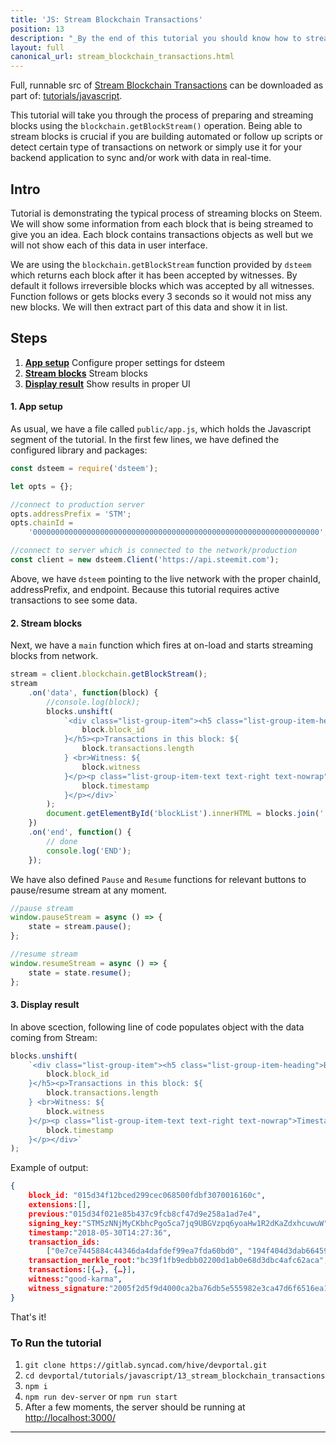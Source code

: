 ```yaml
---
title: 'JS: Stream Blockchain Transactions'
position: 13
description: "_By the end of this tutorial you should know how to stream transactions and blocks from Steem blockchain._"
layout: full
canonical_url: stream_blockchain_transactions.html
---              
```

<span class="fa-pull-left top-of-tutorial-repo-link"><span class="first-word">Full</span>, runnable src of [Stream Blockchain Transactions](https://gitlab.syncad.com/hive/devportal/-/tree/master/tutorials/javascript/tutorials/13_stream_blockchain_transactions) can be downloaded as part of: [tutorials/javascript](https://gitlab.syncad.com/hive/devportal/-/tree/master/tutorials/javascript).</span>
<br>



This tutorial will take you through the process of preparing and streaming blocks using the `blockchain.getBlockStream()` operation. Being able to stream blocks is crucial if you are building automated or follow up scripts or detect certain type of transactions on network or simply use it for your backend application to sync and/or work with data in real-time.

## Intro

Tutorial is demonstrating the typical process of streaming blocks on Steem. We will show some information from each block that is being streamed to give you an idea. Each block contains transactions objects as well but we will not show each of this data in user interface.

We are using the `blockchain.getBlockStream` function provided by `dsteem` which returns each block after it has been accepted by witnesses. By default it follows irreversible blocks which was accepted by all witnesses. Function follows or gets blocks every 3 seconds so it would not miss any new blocks. We will then extract part of this data and show it in list.

## Steps

1.  [**App setup**](#app-setup) Configure proper settings for dsteem
1.  [**Stream blocks**](#stream-blocks) Stream blocks
1.  [**Display result**](#display-result) Show results in proper UI

#### 1. App setup<a name="app-setup"></a>

As usual, we have a file called `public/app.js`, which holds the Javascript segment of the tutorial. In the first few lines, we have defined the configured library and packages:

```javascript
const dsteem = require('dsteem');

let opts = {};

//connect to production server
opts.addressPrefix = 'STM';
opts.chainId =
    '0000000000000000000000000000000000000000000000000000000000000000';

//connect to server which is connected to the network/production
const client = new dsteem.Client('https://api.steemit.com');
```

Above, we have `dsteem` pointing to the live network with the proper chainId, addressPrefix, and endpoint. Because this tutorial requires active transactions to see some data.

#### 2. Stream blocks<a name="stream-blocks"></a>

Next, we have a `main` function which fires at on-load and starts streaming blocks from network.

```javascript
stream = client.blockchain.getBlockStream();
stream
    .on('data', function(block) {
        //console.log(block);
        blocks.unshift(
            `<div class="list-group-item"><h5 class="list-group-item-heading">Block id: ${
                block.block_id
            }</h5><p>Transactions in this block: ${
                block.transactions.length
            } <br>Witness: ${
                block.witness
            }</p><p class="list-group-item-text text-right text-nowrap">Timestamp: ${
                block.timestamp
            }</p></div>`
        );
        document.getElementById('blockList').innerHTML = blocks.join('');
    })
    .on('end', function() {
        // done
        console.log('END');
    });
```

We have also defined `Pause` and `Resume` functions for relevant buttons to pause/resume stream at any moment.

```javascript
//pause stream
window.pauseStream = async () => {
    state = stream.pause();
};

//resume stream
window.resumeStream = async () => {
    state = state.resume();
};
```

#### 3. Display result<a name="display-result"></a>

In above scection, following line of code populates object with the data coming from Stream:

```javascript
blocks.unshift(
    `<div class="list-group-item"><h5 class="list-group-item-heading">Block id: ${
        block.block_id
    }</h5><p>Transactions in this block: ${
        block.transactions.length
    } <br>Witness: ${
        block.witness
    }</p><p class="list-group-item-text text-right text-nowrap">Timestamp: ${
        block.timestamp
    }</p></div>`
);
```

Example of output:

```json
{
    block_id: "015d34f12bced299cec068500fdbf3070016160c",
    extensions:[],
    previous:"015d34f021e85b437c9fcb8cf47d9e258a1ad7e4",
    signing_key:"STM5zNNjMyCKbhcPgo5ca7jq9UBGVzpq6yoaHw1R2dKaZdxhcuwuW",
    timestamp:"2018-05-30T14:27:36",
    transaction_ids:
        ["0e7ce7445884c44346da4dafdef99ea7fda60bd0", "194f404d3dab66459421792045625334f7465da1"],
    transaction_merkle_root:"bc39f1fb9edbb02200d1ab0e68d3dbc4afc62aca",
    transactions:[{…}, {…}],
    witness:"good-karma",
    witness_signature:"2005f2d5f9d4000ca2ba76db5e555982e3ca47d6f6516ea1bacb316545b478d6617987afd71b5bf0b3f231fdc140453f9043b8ea981220cecf44118d50eedbe870"
}
```

That's it!

### To Run the tutorial

1.  `git clone https://gitlab.syncad.com/hive/devportal.git`
1.  `cd devportal/tutorials/javascript/13_stream_blockchain_transactions`
1.  `npm i`
1.  `npm run dev-server` or `npm run start`
1.  After a few moments, the server should be running at [http://localhost:3000/](http://localhost:3000/)


---
